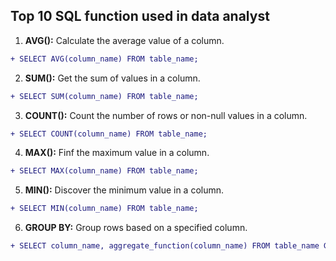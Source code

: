 ## Top 10 SQL function used in data analyst
1. **AVG():** Calculate the average value of a column.
  ```diff
+ SELECT AVG(column_name) FROM table_name;
```
2. **SUM():** Get the sum of values in a column.
```diff
+ SELECT SUM(column_name) FROM table_name;
```
3. **COUNT():** Count the number of rows or non-null values in a column.
```diff
+ SELECT COUNT(column_name) FROM table_name;
```
4. **MAX():** Finf the maximum value in a column.
```diff
+ SELECT MAX(column_name) FROM table_name;
```
5. **MIN():** Discover the minimum value in a column.
```diff
+ SELECT MIN(column_name) FROM table_name;
```
6. **GROUP BY:** Group rows based on a specified column.
```diff
+ SELECT column_name, aggregate_function(column_name) FROM table_name GROUP BY column_name;
```   
